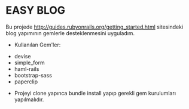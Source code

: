 # EASY BLOG

Bu projede http://guides.rubyonrails.org/getting_started.html sitesindeki blog yapımının gemlerle desteklenmesini uyguladım.

* Kullanılan Gem'ler:

- devise
- simple_form
- haml-rails
- bootstrap-sass
- paperclip

* Projeyi clone yapınca bundle install yapıp gerekli gem kurulumları yapılmalıdır.


